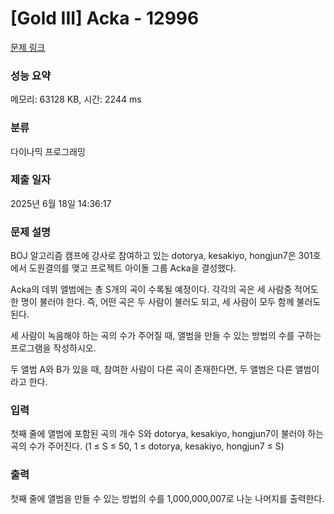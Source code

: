 # [Gold III] Acka - 12996 

[문제 링크](https://www.acmicpc.net/problem/12996) 

### 성능 요약

메모리: 63128 KB, 시간: 2244 ms

### 분류

다이나믹 프로그래밍

### 제출 일자

2025년 6월 18일 14:36:17

### 문제 설명

<p>BOJ 알고리즘 캠프에 강사로 참여하고 있는 dotorya, kesakiyo, hongjun7은 301호에서 도원결의를 맺고 프로젝트 아이돌 그룹 Acka을 결성했다. </p>

<p>Acka의 데뷔 앨범에는 총 S개의 곡이 수록될 예정이다. 각각의 곡은 세 사람중 적어도 한 명이 불러야 한다. 즉, 어떤 곡은 두 사람이 불러도 되고, 세 사람이 모두 함께 불러도 된다.</p>

<p>세 사람이 녹음해야 하는 곡의 수가 주어질 때, 앨범을 만들 수 있는 방법의 수를 구하는 프로그램을 작성하시오.</p>

<p>두 앨범 A와 B가 있을 때, 참여한 사람이 다른 곡이 존재한다면, 두 앨범은 다른 앨범이라고 한다. </p>

### 입력 

 <p>첫째 줄에 앨범에 포함된 곡의 개수 S와 dotorya, kesakiyo, hongjun7이 불러야 하는 곡의 수가 주어진다. (1 ≤ S ≤ 50, 1 ≤ dotorya, kesakiyo, hongjun7 ≤ S)</p>

### 출력 

 <p>첫째 줄에 앨범을 만들 수 있는 방법의 수를 1,000,000,007로 나눈 나머지를 출력한다.</p>

